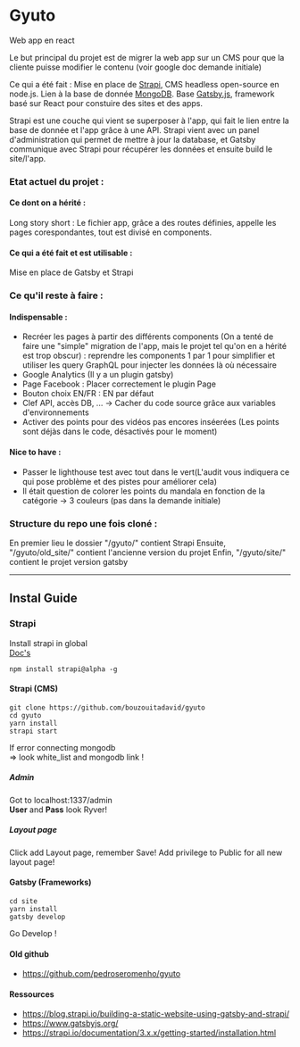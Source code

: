 # Gyuto

Web app en react

Le but principal du projet est de migrer la web app sur un CMS pour que la cliente puisse modifier le contenu (voir google doc demande initiale)

Ce qui a été fait : Mise en place de [Strapi](https://strapi.io/), CMS headless open-source en node.js.
Lien à la base de donnée [MongoDB](https://www.mongodb.com/).
Base [Gatsby.js](https://www.gatsbyjs.org/), framework basé sur React pour constuire des sites et des apps.

Strapi est une couche qui vient se superposer à l'app, qui fait le lien entre la base de donnée et l'app grâce à une API. Strapi vient avec un panel d'administration qui permet de mettre à jour la database, et Gatsby communique avec Strapi pour récupérer les données et ensuite build le site/l'app.

### Etat actuel du projet :
#### Ce dont on a hérité :
Long story short : Le fichier app, grâce a des routes définies, appelle les pages corespondantes, tout est divisé en components.

#### Ce qui a été fait et est utilisable :
Mise en place de Gatsby et Strapi

### Ce qu'il reste à faire :
#### Indispensable :
- Recréer les pages à partir des différents components (On a tenté de faire une "simple" migration de l'app, mais le projet tel qu'on en a hérité est trop obscur) : reprendre les components 1 par 1 pour simplifier et utiliser les query GraphQL pour injecter les données là où nécessaire
- Google Analytics (Il y a un plugin gatsby)
- Page Facebook : Placer correctement le plugin Page
- Bouton choix EN/FR : EN par défaut
- Clef API, accès DB, ... -> Cacher du code source grâce aux variables d'environnements
- Activer des points pour des vidéos pas encores inséerées (Les points sont déjàs dans le code, désactivés pour le moment)
#### Nice to have :
- Passer le lighthouse test avec tout dans le vert(L'audit vous indiquera ce qui pose problème et des pistes pour améliorer cela)
- Il était question de colorer les points du mandala en fonction de la catégorie -> 3 couleurs (pas dans la demande initiale)

### Structure du repo une fois cloné :
En premier lieu le dossier "/gyuto/" contient Strapi
Ensuite, "/gyuto/old_site/" contient l'ancienne version du projet
Enfin, "/gyuto/site/" contient le projet version gatsby
____________________

## Instal Guide
### Strapi
Install strapi in global  
[Doc's](https://strapi.io/documentation/3.x.x/getting-started/installation.html#requirements)
```
npm install strapi@alpha -g
```
#### Strapi (CMS)
```
git clone https://github.com/bouzouitadavid/gyuto
cd gyuto
yarn install
strapi start
```
If error connecting mongodb  
=> look white_list and mongodb link !

##### Admin
Got to localhost:1337/admin  
**User** and **Pass** look Ryver!

##### Layout page
Click add Layout page, remember Save!
Add privilege to Public for all new layout page!

#### Gatsby (Frameworks)
```
cd site
yarn install
gatsby develop
```
Go Develop !

#### Old github
- https://github.com/pedroseromenho/gyuto
#### Ressources
- https://blog.strapi.io/building-a-static-website-using-gatsby-and-strapi/
- https://www.gatsbyjs.org/
- https://strapi.io/documentation/3.x.x/getting-started/installation.html
